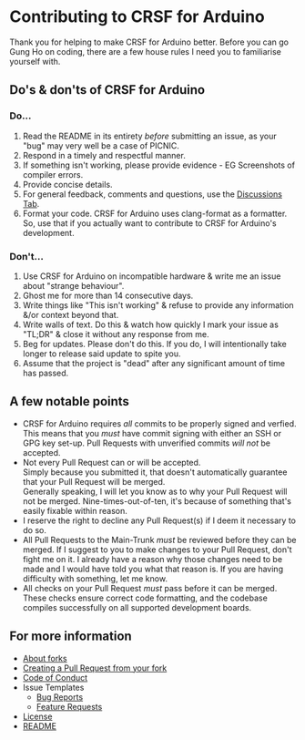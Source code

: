 # Contributing to CRSF for Arduino

Thank you for helping to make CRSF for Arduino better.
Before you can go Gung Ho on coding, there are a few house rules I need you to familiarise yourself with.

## Do's & don'ts of CRSF for Arduino

### **Do...**

1. Read the README in its entirety _before_ submitting an issue, as your "bug" may very well be a case of PICNIC.
2. Respond in a timely and respectful manner.
3. If something isn't working, please provide evidence - EG Screenshots of compiler errors.
4. Provide concise details.
5. For general feedback, comments and questions, use the [Discussions Tab](https://github.com/ZZ-Cat/CRSFforArduino/discussions).
6. Format your code. CRSF for Arduino uses clang-format as a formatter. So, use that if you actually want to contribute to CRSF for Arduino's development.

### **Don't...**

1. Use CRSF for Arduino on incompatible hardware & write me an issue about "strange behaviour".
2. Ghost me for more than 14 consecutive days.
3. Write things like "This isn't working" & refuse to provide any information &/or context beyond that.
4. Write walls of text. Do this & watch how quickly I mark your issue as "TL;DR" & close it without any response from me.
5. Beg for updates. Please don't do this. If you do, I will intentionally take longer to release said update to spite you.
6. Assume that the project is "dead" after any significant amount of time has passed.

## A few notable points

- CRSF for Arduino requires _all_ commits to be properly signed and verfied.  
  This means that you _must_ have commit signing with either an SSH or GPG key set-up.
  Pull Requests with unverified commits _will not_ be accepted.
- Not every Pull Request can or will be accepted.  
  Simply because you submitted it, that doesn't automatically guarantee that your Pull Request will be merged.  
  Generally speaking, I will let you know as to why your Pull Request will not be merged. Nine-times-out-of-ten, it's because of something that's easily fixable within reason.
- I reserve the right to decline any Pull Request(s) if I deem it necessary to do so.
- All Pull Requests to the Main-Trunk _must_ be reviewed before they can be merged.
  If I suggest to you to make changes to your Pull Request, don't fight me on it. I already have a reason why those changes need to be made and I would have told you what that reason is. If you are having difficulty with something, let me know.
- All checks on your Pull Request _must_ pass before it can be merged.
  These checks ensure correct code formatting, and the codebase compiles successfully on all supported development boards.

## For more information

- [About forks](https://docs.github.com/en/pull-requests/collaborating-with-pull-requests/working-with-forks/about-forks)
- [Creating a Pull Request from your fork](https://docs.github.com/en/pull-requests/collaborating-with-pull-requests/proposing-changes-to-your-work-with-pull-requests/creating-a-pull-request-from-a-fork)
- [Code of Conduct](/CODE_OF_CONDUCT.md)
- Issue Templates
  - [Bug Reports](ISSUE_TEMPLATE/bug_report.md)
  - [Feature Requests](ISSUE_TEMPLATE/feature_request.md)
- [License](/LICENSE.md)
- [README](/README.md)
